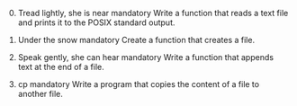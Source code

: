 0. Tread lightly, she is near
mandatory
Write a function that reads a text file and prints it to the POSIX standard output.

1. Under the snow
mandatory
Create a function that creates a file.

2. Speak gently, she can hear
mandatory
Write a function that appends text at the end of a file.

3. cp
mandatory
Write a program that copies the content of a file to another file.
